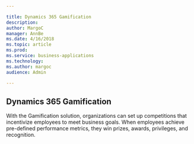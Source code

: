```yaml
---

title: Dynamics 365 Gamification
description: 
author: MargoC
manager: AnnBe
ms.date: 4/16/2018
ms.topic: article
ms.prod: 
ms.service: business-applications
ms.technology: 
ms.author: margoc
audience: Admin

---
```

Dynamics 365 Gamification 
--------------------------



With the Gamification solution, organizations can set up competitions that
incentivize employees to meet business goals. When employees achieve pre-defined
performance metrics, they win prizes, awards, privileges, and recognition.
